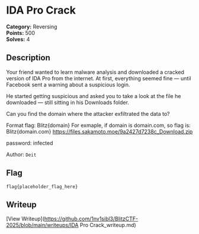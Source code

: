 # IDA Pro Crack

**Category:** Reversing  
**Points:** 500  
**Solves:** 4  

## Description

Your friend wanted to learn malware analysis and downloaded a cracked version of IDA Pro from the internet. At first, everything seemed fine — until Facebook sent a warning about a suspicious login.

He started getting suspicious and asked you to take a look at the file he downloaded — still sitting in his Downloads folder.

Can you find the domain where the attacker exfiltrated the data to?

Format  flag: Blitz{domain}
For  exmaple, if domain is domain.com, so flag is: Blitz{domain.com}
https://files.sakamoto.moe/9a2427d7238c_Download.zip

password: infected

Author: `Deit`

## Flag

```
flag{placeholder_flag_here}
```

## Writeup

[View Writeup](https://github.com/1nv1sibl3/BlitzCTF-2025/blob/main/writeups/IDA Pro Crack_writeup.md)
